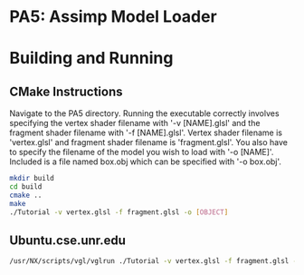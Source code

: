 # PA5: Assimp Model Loader

# Building and Running

## CMake Instructions
Navigate to the PA5 directory. Running the executable correctly involves specifying
the vertex shader filename with '-v [NAME].glsl' and the fragment shader
filename with '-f [NAME].glsl'. Vertex shader filename is 'vertex.glsl' and 
fragment shader filename is 'fragment.glsl'. You also have to specify the filename
of the model you wish to load with '-o [NAME]'. Included is a file named
box.obj which can be specified with '-o box.obj'.

```bash
mkdir build
cd build
cmake ..
make
./Tutorial -v vertex.glsl -f fragment.glsl -o [OBJECT]
```


## Ubuntu.cse.unr.edu
```bash
/usr/NX/scripts/vgl/vglrun ./Tutorial -v vertex.glsl -f fragment.glsl -o [OBJECT]
```
